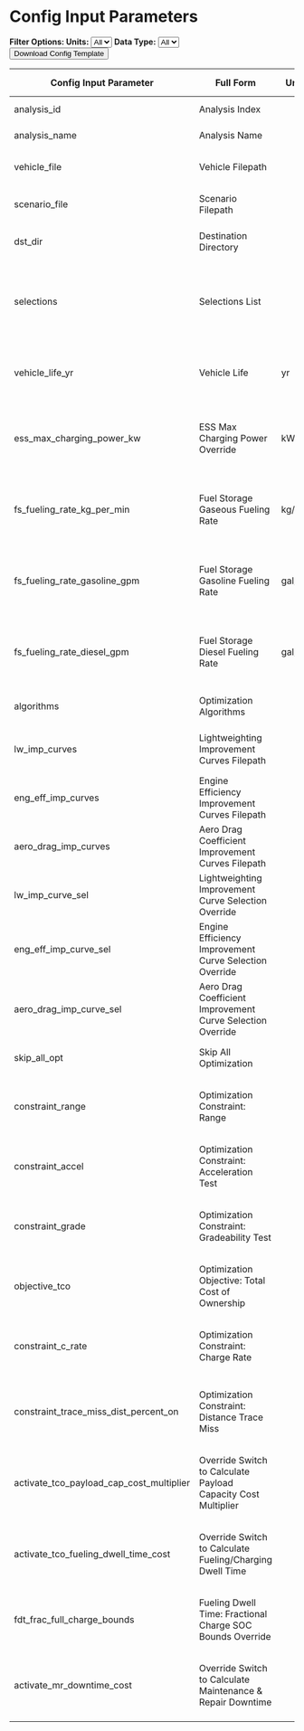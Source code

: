 # Config Input Parameters

<div class="filter-container">
    <span><strong>Filter Options: Units:</strong></span>
    <select id="configUnitsFilter"><option value="">All</option></select>
    <span><strong>Data Type:</strong></span>
    <select id="configdatatypeFilter"><option value="">All</option></select>
    <div class="button-container">
        <button id="downloadTemplateBtn">Download Config Template</button>
    </div>
</div>
<div class="table-container">
    <table id="configTable">
        <thead>
            <tr>
                <th>Config Input Parameter</th>
                <th>Full Form</th>
                <th>Units</th>
                <th>Description</th>
                <th>Data Type</th>
            </tr>
        </thead>
    <tbody>
        <tr>
            <td>analysis_id</td>
            <td>Analysis Index</td>
            <td></td>
            <td>Index for managing T3CO analyses   or runs</td>
            <td>int</td>
        </tr>
        <tr>
            <td>analysis_name</td>
            <td>Analysis Name</td>
            <td></td>
            <td>Name of T3CO Analysis for user&#39;s   reference</td>
            <td>string</td>
        </tr>
        <tr>
            <td>vehicle_file</td>
            <td>Vehicle Filepath</td>
            <td></td>
            <td>Filepath to vehicle input file   either absolute or relative to /resources/ folder</td>
            <td>string</td>
        </tr>
        <tr>
            <td>scenario_file</td>
            <td>Scenario Filepath</td>
            <td></td>
            <td>Filepath to scenario input file   either absolute or relative to /resources/ folder</td>
            <td>string</td>
        </tr>
        <tr>
            <td>dst_dir</td>
            <td>Destination Directory</td>
            <td></td>
            <td>Filepath to results destination   directory either absolute or relative to /resources/ folder</td>
            <td>string</td>
        </tr>
        <tr>
            <td>selections</td>
            <td>Selections List</td>
            <td></td>
            <td>List of selections from   vehicle/scenario files to include in the analysis. Takes input as an integer   or list of integers. &#39;-1&#39; makes T3CO run all vehicles in the vehicle file</td>
            <td>int/list</td>
        </tr>
        <tr>
            <td>vehicle_life_yr</td>
            <td>Vehicle Life</td>
            <td>yr</td>
            <td>Override number of TCO years for   all selections.. If left blank, T3CO uses selection specific vehicle_life_yr   from scenario file</td>
            <td>int</td>
        </tr>
        <tr>
            <td>ess_max_charging_power_kw</td>
            <td>ESS Max Charging Power Override</td>
            <td>kW</td>
            <td>Override ESS max charging power   for all selections. If left blank, T3CO uses selection specific   ess_max_charging_power_kw from scenario file</td>
            <td>float</td>
        </tr>
        <tr>
            <td>fs_fueling_rate_kg_per_min</td>
            <td>Fuel Storage Gaseous Fueling Rate</td>
            <td>kg/min</td>
            <td>Override gaseous fueling fill   rate for all selections. If left blank, T3CO uses selection specific   fs_fueling_rate_kg_per_min from scenario file</td>
            <td>float</td>
        </tr>
        <tr>
            <td>fs_fueling_rate_gasoline_gpm</td>
            <td>Fuel Storage Gasoline Fueling Rate</td>
            <td>gal/min</td>
            <td>Override gasoline liquid fueling   fill rate for all selections. If left blank, T3CO uses selection specific   fs_fueling_rate_gasoline_gpm from scenario file</td>
            <td>float</td>
        </tr>
        <tr>
            <td>fs_fueling_rate_diesel_gpm</td>
            <td>Fuel Storage Diesel Fueling Rate</td>
            <td>gal/min</td>
            <td>Override diesel liquid fueling   fill rate for all selections. If left blank, T3CO uses selection specific   fs_fueling_rate_diesel_gpm from scenario file</td>
            <td>float</td>
        </tr>
        <tr>
            <td>algorithms</td>
            <td>Optimization Algorithms</td>
            <td></td>
            <td>Algorithm for pymoo   optimization. Select from    [&quot;NSGA2&quot;, &quot;PatternSearch&quot;]</td>
            <td>string</td>
        </tr>
        <tr>
            <td>lw_imp_curves</td>
            <td>Lightweighting Improvement Curves Filepath</td>
            <td></td>
            <td>Filepath to lightweighting   improvement cost curve either absolute or relative to /resources/ folder</td>
            <td>string</td>
        </tr>
        <tr>
            <td>eng_eff_imp_curves</td>
            <td>Engine Efficiency Improvement Curves Filepath</td>
            <td></td>
            <td>Filepath to engine efficiency   improvement cost curve either absolute or relative to /resources/ folder</td>
            <td>string</td>
        </tr>
        <tr>
            <td>aero_drag_imp_curves</td>
            <td>Aero Drag Coefficient Improvement   Curves Filepath</td>
            <td></td>
            <td>Filepath to aerodynamic drag   coefficient improvement cost curve either absolute or relative to /resources/   folder</td>
            <td>string</td>
        </tr>
        <tr>
            <td>lw_imp_curve_sel</td>
            <td>Lightweighting Improvement Curve   Selection Override</td>
            <td></td>
            <td>Override selection of light   weighting improvement curve from lw_imp_curves file for all selections</td>
            <td>string</td>
        </tr>
        <tr>
            <td>eng_eff_imp_curve_sel</td>
            <td>Engine Efficiency Improvement Curve   Selection Override</td>
            <td></td>
            <td>Override selection of engine   efficiency improvement curve from eng_eff_imp_curves file for all selections</td>
            <td>string</td>
        </tr>
        <tr>
            <td>aero_drag_imp_curve_sel</td>
            <td>Aero Drag Coefficient Improvement   Curve Selection Override</td>
            <td></td>
            <td>Override selection of   aerodynamic drag improvement curve from aero_drag_imp_curves file for all   selections</td>
            <td>string</td>
        </tr>
        <tr>
            <td>skip_all_opt</td>
            <td>Skip All Optimization</td>
            <td></td>
            <td>Boolean switch to override skip   optimization for all selections</td>
            <td>bool</td>
        </tr>
        <tr>
            <td>constraint_range</td>
            <td>Optimization Constraint: Range</td>
            <td></td>
            <td>Override boolean switch for   optimization range constraint for all selections - if left blank, T3CO uses   selection specific switch</td>
            <td>bool</td>
        </tr>
        <tr>
            <td>constraint_accel</td>
            <td>Optimization Constraint: Acceleration Test</td>
            <td></td>
            <td>Override boolean switch for   optimization acceleration constraint for all selections- if left blank, T3CO   uses selection specific switch</td>
            <td>bool</td>
        </tr>
        <tr>
            <td>constraint_grade</td>
            <td>Optimization Constraint: Gradeability Test</td>
            <td></td>
            <td>Override boolean switch for   optimization gradeability constraint for all selections- if left blank, T3CO   uses selection specific switch</td>
            <td>bool</td>
        </tr>
        <tr>
            <td>objective_tco</td>
            <td>Optimization Objective: Total Cost of Ownership</td>
            <td></td>
            <td>Override boolean switch for   optimization objective as TCO for all selections- if left blank, T3CO uses   selection specific switch</td>
            <td>bool</td>
        </tr>
        <tr>
            <td>constraint_c_rate</td>
            <td>Optimization Constraint: Charge Rate</td>
            <td></td>
            <td>Override boolean switch for   optimization charge rate constraint for all selections- if left blank, T3CO   uses selection specific switch</td>
            <td>bool</td>
        </tr>
        <tr>
            <td>constraint_trace_miss_dist_percent_on</td>
            <td>Optimization Constraint: Distance Trace Miss</td>
            <td></td>
            <td>Override boolean switch for   optimization distance trace miss percentage for all selections- if left   blank, T3CO uses selection specific switch</td>
            <td>bool</td>
        </tr>
        <tr>
            <td>activate_tco_payload_cap_cost_multiplier</td>
            <td>Override Switch to Calculate Payload   Capacity Cost Multiplier</td>
            <td></td>
            <td>Override boolean switch for lost   payload capacity opportunity cost calculations- if left blank, T3CO uses   selection specific switch</td>
            <td>bool</td>
        </tr>
        <tr>
            <td>activate_tco_fueling_dwell_time_cost</td>
            <td>Override Switch to Calculate   Fueling/Charging Dwell Time</td>
            <td></td>
            <td>Override boolean switch for   fueling dwell time opportunity cost calculations- if left blank, T3CO uses   selection specific switch</td>
            <td>bool</td>
        </tr>
        <tr>
            <td>fdt_frac_full_charge_bounds</td>
            <td>Fueling Dwell Time: Fractional   Charge SOC Bounds Override</td>
            <td></td>
            <td>Override fraction of lower and   upper bounds for fractional charge- if left blank, T3CO uses selection   specific switch</td>
            <td>list</td>
        </tr>
        <tr>
            <td>activate_mr_downtime_cost</td>
            <td>Override Switch to Calculate   Maintenance &amp; Repair Downtime</td>
            <td></td>
            <td>Override boolean switch for   maintenance and repair downtime opportunity cost calculations- if left blank,   T3CO uses selection specific switch</td>
            <td>bool</td>
        </tr>
    </tbody>
</table>
</div>